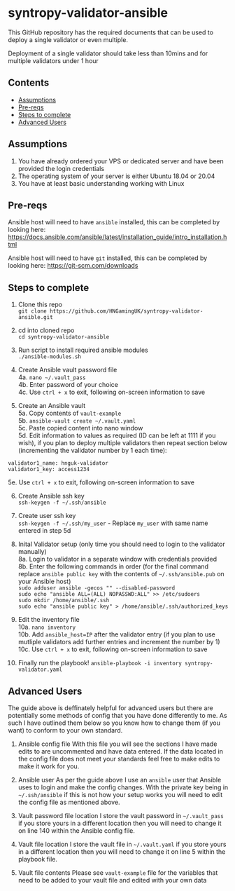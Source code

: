 # syntropy-validator-ansible

This GitHub repository has the required documents that can be used to deploy a single validator or even multiple.

Deployment of a single validator should take less than 10mins and for multiple validators under 1 hour

## Contents
* [Assumptions](#assumptions)
* [Pre-reqs](#pre-reqs)
* [Steps to complete](#steps-to-complete)  
* [Advanced Users](#advanced-users)

## Assumptions

1. You have already ordered your VPS or dedicated server and have been provided the login credentials  
2. The operating system of your server is either Ubuntu 18.04 or 20.04  
3. You have at least basic understanding working with Linux

## Pre-reqs
Ansible host will need to have `ansible` installed, this can be completed by looking here: https://docs.ansible.com/ansible/latest/installation_guide/intro_installation.html

Ansible host will need to have `git` installed, this can be completed by looking here: https://git-scm.com/downloads

## Steps to complete

1. Clone this repo  
`git clone https://github.com/HNGamingUK/syntropy-validator-ansible.git`

2. cd into cloned repo  
`cd syntropy-validator-ansible`

3. Run script to install required ansible modules  
`./ansible-modules.sh`

4. Create Ansible vault password file  
  4a. `nano ~/.vault_pass`  
  4b. Enter password of your choice  
  4c. Use `ctrl + x` to exit, following on-screen information to save

5. Create an Ansible vault  
  5a. Copy contents of `vault-example`  
  5b. `ansible-vault create ~/.vault.yaml`  
  5c. Paste copied content into nano window  
  5d. Edit information to values as required (ID can be left at 1111 if you wish), if you plan to deploy multiple validators then repeat section below (incrementing the validator number by 1 each time):
```
validator1_name: hnguk-validator
validator1_key: access1234
```
  5e. Use `ctrl + x` to exit, following on-screen information to save

6. Create Ansible ssh key  
`ssh-keygen -f ~/.ssh/ansible`

7. Create user ssh key  
`ssh-keygen -f ~/.ssh/my_user` - Replace `my_user` with same name entered in step 5d

8. Inital Validator setup (only time you should need to login to the validator manually)  
  8a. Login to validator in a separate window with credentials provided  
  8b. Enter the following commands in order (for the final command replace `ansible public key` with the contents of `~/.ssh/ansible.pub` on your Ansible host)  
`sudo adduser ansible -gecos "" --disabled-password`  
`sudo echo "ansible ALL=(ALL) NOPASSWD:ALL" >> /etc/sudoers`  
`sudo mkdir /home/ansible/.ssh`  
`sudo echo "ansible public key" > /home/ansible/.ssh/authorized_keys`  

9. Edit the inventory file  
  10a. `nano inventory`  
  10b. Add `ansible_host=IP` after the validator entry (if you plan to use mutliple validators add further entries and increment the number by 1)  
  10c. Use `ctrl + x` to exit, following on-screen information to save

10. Finally run the playbook!
`ansible-playbook -i inventory syntropy-validator.yaml`  

## Advanced Users
The guide above is deffinately helpful for advanced users but there are potentially some methods of config that you have done differently to me. As such I have outlined them below so you know how to change them (if you want) to conform to your own standard. 

1. Ansible config file
With this file you will see the sections I have made edits to are uncommented and have data entered. If the data located in the config file does not meet your standards feel free to make edits to make it work for you.

2. Ansible user
As per the guide above I use an `ansible` user that Ansible uses to login and make the config changes. With the private key being in `~/.ssh/ansible` if this is not how your setup works you will need to edit the config file as mentioned above.

3. Vault password file location
I store the vault password in `~/.vault_pass` if you store yours in a different location then you will need to change it on line 140 within the Ansible config file.

4. Vault file location
I store the vault file in `~/.vault.yaml` if you store yours in a different location then you will need to change it on line 5 within the playbook file.

5. Vault file contents
Please see `vault-example` file for the variables that need to be added to your vault file and edited with your own data  